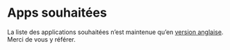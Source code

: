 # Apps souhaitées

La liste des applications souhaitées n’est maintenue qu’en <a href="/apps_wishlist">version anglaise</a>. Merci de vous y référer.
